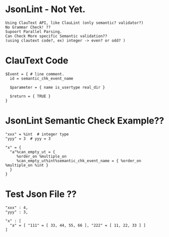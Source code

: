 # JsonLint - Not Yet.
    Using ClauText API, like ClauLint (only semantic? validator?)
    No Grammar Check! ??
    Supoort Parallel Parsing.
    Can Check More specific Semantic validation??
    (using clautext code?, ex) integer -> even? or odd? )
    
# ClauText Code
    $Event = { # line comment.
      id = semantic_chk_event_name
      
      $parameter = { name is_usertype real_dir }
      
      $return = { TRUE }
    }
# JsonLint Semantic Check Example??
    
    "xxx" = %int  # integer type
    "yyy" = 3  # yyy = 3

    "x" = { 
      "a"%can_empty_ut = { 
         %order_on %multiple_on
         %can_empty_ut%int%semantic_chk_event_name = { %order_on  %multiple_on %int } 
      }  
    }
    
 # Test Json File ??
    "xxx" : 4,
    "yyy" : 3,
    
    "x" : [
      "a" = [ "111" = [ 33, 44, 55, 66 ], "222" = [ 11, 22, 33 ] ]
    ]
